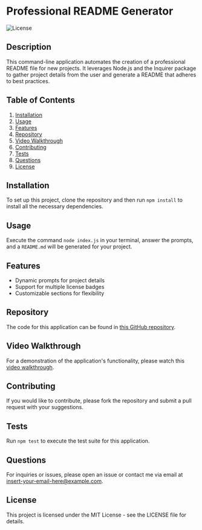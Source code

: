 # Professional README Generator

![License](https://img.shields.io/badge/license-MIT-green)

## Description
This command-line application automates the creation of a professional README file for new projects. It leverages Node.js and the Inquirer package to gather project details from the user and generate a README that adheres to best practices.

## Table of Contents
1. [Installation](#installation)
2. [Usage](#usage)
3. [Features](#features)
4. [Repository](#repository)
5. [Video Walkthrough](#video-walkthrough)
6. [Contributing](#contributing)
7. [Tests](#tests)
8. [Questions](#questions)
9. [License](#license)

## Installation
To set up this project, clone the repository and then run `npm install` to install all the necessary dependencies.

## Usage
Execute the command `node index.js` in your terminal, answer the prompts, and a `README.md` will be generated for your project.

## Features
- Dynamic prompts for project details
- Support for multiple license badges
- Customizable sections for flexibility

## Repository
The code for this application can be found in [this GitHub repository](https://github.com/StgoWF/readme-generator).

## Video Walkthrough
For a demonstration of the application's functionality, please watch this [video walkthrough](https://drive.google.com/file/d/1fDhlcjanjI9Ehivsg2OdYSlFFgdQ2mrf/view).

## Contributing
If you would like to contribute, please fork the repository and submit a pull request with your suggestions.

## Tests
Run `npm test` to execute the test suite for this application.

## Questions
For inquiries or issues, please open an issue or contact me via email at [insert-your-email-here@example.com](mailto:stgoweinsteinf@gmail.com).

## License
This project is licensed under the MIT License - see the LICENSE file for details.
